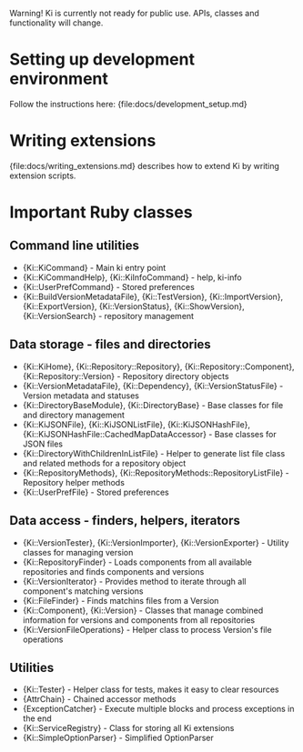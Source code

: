Warning! Ki is currently not ready for public use. APIs, classes and functionality will change.

# Setting up development environment

Follow the instructions here: {file:docs/development_setup.md}

# Writing extensions

{file:docs/writing_extensions.md} describes how to extend Ki by writing extension scripts.

# Important Ruby classes

## Command line utilities

* {Ki::KiCommand} - Main ki entry point
* {Ki::KiCommandHelp}, {Ki::KiInfoCommand} - help, ki-info
* {Ki::UserPrefCommand} - Stored preferences
* {Ki::BuildVersionMetadataFile}, {Ki::TestVersion}, {Ki::ImportVersion}, {Ki::ExportVersion}, {Ki::VersionStatus}, {Ki::ShowVersion}, {Ki::VersionSearch} - repository management

## Data storage - files and directories

* {Ki::KiHome}, {Ki::Repository::Repository}, {Ki::Repository::Component}, {Ki::Repository::Version} - Repository directory objects
* {Ki::VersionMetadataFile}, {Ki::Dependency}, {Ki::VersionStatusFile} - Version metadata and statuses
* {Ki::DirectoryBaseModule}, {Ki::DirectoryBase} - Base classes for file and directory management
* {Ki::KiJSONFile}, {Ki::KiJSONListFile}, {Ki::KiJSONHashFile}, {Ki::KiJSONHashFile::CachedMapDataAccessor} - Base classes for JSON files
* {Ki::DirectoryWithChildrenInListFile} - Helper to generate list file class and related methods for a repository object
* {Ki::RepositoryMethods}, {Ki::RepositoryMethods::RepositoryListFile} - Repository helper methods
* {Ki::UserPrefFile} - Stored preferences

## Data access - finders, helpers, iterators

* {Ki::VersionTester}, {Ki::VersionImporter}, {Ki::VersionExporter} - Utility classes for managing version
* {Ki::RepositoryFinder} - Loads components from all available repositories and finds components and versions
* {Ki::VersionIterator} - Provides method to iterate through all component's matching versions
* {Ki::FileFinder} - Finds matchins files from a Version
* {Ki::Component}, {Ki::Version} - Classes that manage combined information for versions and components from all repositories
* {Ki::VersionFileOperations} - Helper class to process Version's file operations

## Utilities

* {Ki::Tester} - Helper class for tests, makes it easy to clear resources
* {AttrChain} - Chained accessor methods
* {ExceptionCatcher} - Execute multiple blocks and process exceptions in the end
* {Ki::ServiceRegistry} - Class for storing all Ki extensions
* {Ki::SimpleOptionParser} - Simplified OptionParser
